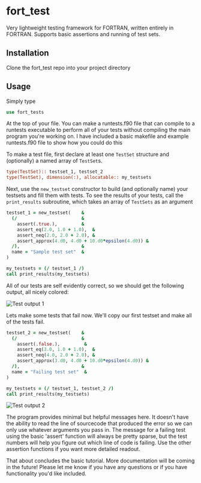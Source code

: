 # fort_test
Very lightweight testing framework for FORTRAN, written entirely in FORTRAN. Supports basic assertions and running of test sets. 

## Installation
Clone the fort_test repo into your project directory

## Usage

Simply type

``` f95
use fort_tests
```

At the top of your file. You can make a runtests.f90 file that can compile to a runtests executable to perform all of your tests without compiling the main program you're working on. I have included a basic makefile and example runtests.f90 file to show how you could do this

To make a test file, first declare at least one `TestSet` structure and (optionally) a named array of `TestSet`s. 

```f95
type(TestSet):: testset_1, testset_2
type(TestSet), dimension(:), allocatable:: my_testsets
```

Next, use the `new_testset` constructor to build (and optionally name) your testsets and fill them with tests. To see the results of your tests, call the `print_results` subroutine, which takes an array of `TestSets` as an argument

```f95
testset_1 = new_testset(    &
  (/                        &
    assert(.true.),         &
    assert_eq(2.0, 1.0 + 1.0),  &
    assert_neq(2.0, 2.0 + 2.0), &
    assert_approx(4.d0, 4.d0 + 10.d0*epsilon(4.d0)) &
  /),                       &
  name = "Sample test set"  &
)

my_testsets = (/ testset_1 /)
call print_results(my_testsets)
```

All of our tests are self evidently correct, so we should get the following output, all nicely colored:

![Test output 1][Passing tests]

Lets make some tests that fail now. We'll copy our first testset and make all of the tests fail.

```f95
testset_2 = new_testset(    &
  (/                        &
    assert(.false.),         &
    assert_eq(3.0, 1.0 + 1.0),  &
    assert_neq(4.0, 2.0 + 2.0), &
    assert_approx(3.d0, 4.d0 + 10.d0*epsilon(4.d0)) &
  /),                       &
  name = "Failing test set"  &
)

my_testsets = (/ testset_1, testset_2 /)
call print_results(my_testsets)
```

![Test output 2][Failing tests]

The program provides minimal but helpful messages here. It doesn't have the ability to read the line of sourcecode that produced the error so we can only use whatever arguments you pass in. The message for a failing test using the basic 'assert' function will always be pretty sparse, but the test numbers will help you figure out which line of code is failing. Use the other assertion functions if you want more detailed readout.

That about concludes the basic tutorial. More documentation will be coming in the future! Please let me know if you have any questions or if you have functionality you'd like included. 

[Passing tests]: https://i.ibb.co/VJLQpMk/test-pic-1.png
[Failing tests]: https://i.ibb.co/VNJ9b5d/test-pic-2.png
